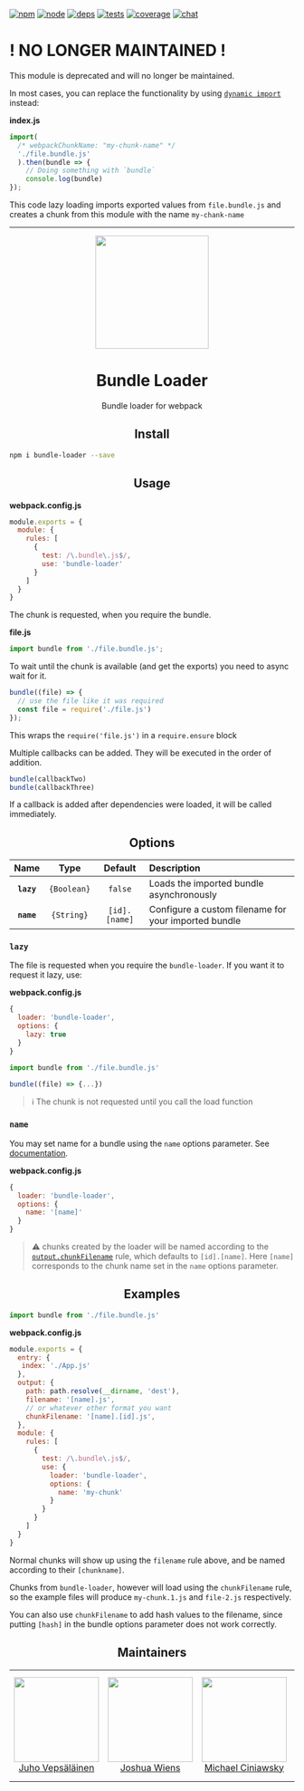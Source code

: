 [![npm][npm]][npm-url]
[![node][node]][node-url]
[![deps][deps]][deps-url]
[![tests][tests]][tests-url]
[![coverage][cover]][cover-url]
[![chat][chat]][chat-url]

# ! NO LONGER MAINTAINED !

This module is deprecated and will no longer be maintained.

In most cases, you can replace the functionality by using [`dynamic import`](https://webpack.js.org/api/module-methods/#dynamic-expressions-in-import) instead:

**index.js**

```js
import(
  /* webpackChunkName: "my-chunk-name" */
  './file.bundle.js'
  ).then(bundle => {
    // Doing something with `bundle`
    console.log(bundle)
});
```

This code lazy loading imports exported values from `file.bundle.js` and creates a chunk from this module with the name `my-chank-name`

----------

<div align="center">
  <a href="https://github.com/webpack/webpack">
    <img width="200" height="200"
      src="https://cdn.rawgit.com/webpack/media/e7485eb2/logo/icon.svg">
  </a>
  <h1>Bundle Loader</h1>
  <p>Bundle loader for webpack<p>
</div>

<h2 align="center">Install</h2>

```bash
npm i bundle-loader --save
```

<h2 align="center">Usage</h2>

**webpack.config.js**
```js
module.exports = {
  module: {
    rules: [
      {
        test: /\.bundle\.js$/,
        use: 'bundle-loader'
      }
    ]
  }
}
```

The chunk is requested, when you require the bundle.

**file.js**
```js
import bundle from './file.bundle.js';
```

To wait until the chunk is available (and get the exports)
you need to async wait for it.

```js
bundle((file) => {
  // use the file like it was required
  const file = require('./file.js')
});
```

This wraps the `require('file.js')` in a `require.ensure` block

Multiple callbacks can be added. They will be executed in the order of addition.

```js
bundle(callbackTwo)
bundle(callbackThree)
```

If a callback is added after dependencies were loaded, it will be called immediately.

<h2 align="center">Options</h2>

|Name|Type|Default|Description|
|:--:|:--:|:-----:|:----------|
|**`lazy`**|`{Boolean}`|`false`|Loads the imported bundle asynchronously|
|**`name`**|`{String}`|`[id].[name]`|Configure a custom filename for your imported bundle|

### `lazy`

The file is requested when you require the `bundle-loader`. If you want it to request it lazy, use:

**webpack.config.js**
```js
{
  loader: 'bundle-loader',
  options: {
    lazy: true
  }
}
```

```js
import bundle from './file.bundle.js'

bundle((file) => {...})
```

> ℹ️  The chunk is not requested until you call the load function

### `name`

You may set name for a bundle using the `name` options parameter.
See [documentation](https://github.com/webpack/loader-utils#interpolatename).

**webpack.config.js**
```js
{
  loader: 'bundle-loader',
  options: {
    name: '[name]'
  }
}
```

> :warning: chunks created by the loader will be named according to the
[`output.chunkFilename`](https://webpack.js.org/configuration/output/#output-chunkfilename) rule, which defaults to `[id].[name]`. Here `[name]` corresponds to the chunk name set in the `name` options parameter.

<h2 align="center">Examples</h2>

```js
import bundle from './file.bundle.js'
```

**webpack.config.js**
``` js
module.exports = {
  entry: {
   index: './App.js'
  },
  output: {
    path: path.resolve(__dirname, 'dest'),
    filename: '[name].js',
    // or whatever other format you want
    chunkFilename: '[name].[id].js',
  },
  module: {
    rules: [
      {
        test: /\.bundle\.js$/,
        use: {
          loader: 'bundle-loader',
          options: {
            name: 'my-chunk'
          }
        }
      }
    ]
  }
}
```

Normal chunks will show up using the `filename` rule above, and be named according to their `[chunkname]`.

Chunks from `bundle-loader`, however will load using the `chunkFilename` rule, so the example files will produce `my-chunk.1.js` and `file-2.js` respectively.

You can also use `chunkFilename` to add hash values to the filename, since putting `[hash]` in the bundle options parameter does not work correctly.

<h2 align="center">Maintainers</h2>

<table>
  <tbody>
    <tr>
      <td align="center">
        <a href="https://github.com/bebraw">
          <img width="150" height="150" src="https://github.com/bebraw.png?v=3&s=150">
          </br>
          Juho Vepsäläinen
        </a>
      </td>
      <td align="center">
        <a href="https://github.com/d3viant0ne">
          <img width="150" height="150" src="https://github.com/d3viant0ne.png?v=3&s=150">
          </br>
          Joshua Wiens
        </a>
      </td>
      <td align="center">
        <a href="https://github.com/michael-ciniawsky">
          <img width="150" height="150" src="https://github.com/michael-ciniawsky.png?v=3&s=150">
          </br>
          Michael Ciniawsky
        </a>
      </td>
      <td align="center">
        <a href="https://github.com/evilebottnawi">
          <img width="150" height="150" src="https://github.com/evilebottnawi.png?v=3&s=150">
          </br>
          Alexander Krasnoyarov
        </a>
      </td>
    </tr>
  <tbody>
</table>


[npm]: https://img.shields.io/npm/v/bundle-loader.svg
[npm-url]: https://npmjs.com/package/bundle-loader

[node]: https://img.shields.io/node/v/bundle-loader.svg
[node-url]: https://nodejs.org

[deps]: https://david-dm.org/webpack-contrib/bundle-loader.svg
[deps-url]: https://david-dm.org/webpack-contrib/bundle-loader

[tests]: http://img.shields.io/travis/webpack-contrib/bundle-loader.svg
[tests-url]: https://travis-ci.org/webpack-contrib/bundle-loader

[cover]: https://coveralls.io/repos/github/webpack-contrib/bundle-loader/badge.svg
[cover-url]: https://coveralls.io/github/webpack-contrib/bundle-loader

[chat]: https://badges.gitter.im/webpack/webpack.svg
[chat-url]: https://gitter.im/webpack/webpack
